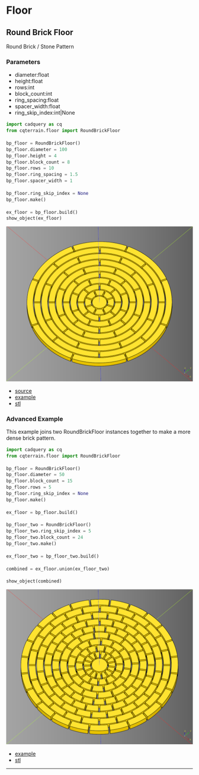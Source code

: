 # Floor

## Round Brick Floor

Round Brick / Stone Pattern

### Parameters
* diameter:float
* height:float
* rows:int
* block_count:int
* ring_spacing:float
* spacer_width:float
* ring_skip_index:int|None
  
``` python
import cadquery as cq
from cqterrain.floor import RoundBrickFloor

bp_floor = RoundBrickFloor()
bp_floor.diameter = 100
bp_floor.height = 4
bp_floor.block_count = 8
bp_floor.rows = 10
bp_floor.ring_spacing = 1.5
bp_floor.spacer_width = 1

bp_floor.ring_skip_index = None
bp_floor.make()

ex_floor = bp_floor.build()
show_object(ex_floor)
```

![](image/floor/01.png)<br />

* [source](../src/cqterrain/foor/RoundBrickFloor.py)
* [example](../example/foor/round_brick_floor.py)
* [stl](../stl/floor_roundBrickFloor.stl)

### Advanced Example
This example joins two RoundBrickFloor instances together to make a more dense brick pattern.

``` python
import cadquery as cq
from cqterrain.floor import RoundBrickFloor

bp_floor = RoundBrickFloor()
bp_floor.diameter = 50
bp_floor.block_count = 15
bp_floor.rows = 5
bp_floor.ring_skip_index = None
bp_floor.make()

ex_floor = bp_floor.build()

bp_floor_two = RoundBrickFloor()
bp_floor_two.ring_skip_index = 5
bp_floor_two.block_count = 24
bp_floor_two.make()

ex_floor_two = bp_floor_two.build()

combined = ex_floor.union(ex_floor_two)

show_object(combined)
```

![](image/floor/02.png)<br />

* [example](../example/foor/round_brick_floor_alt.py)
* [stl](../stl/floor_roundBrickFloor_alt.stl)


---


